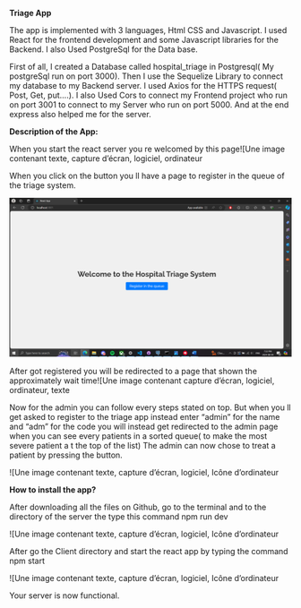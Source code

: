 **Triage App**

The app is implemented with 3 languages, Html CSS and Javascript. I used React for the frontend development and some Javascript libraries for the Backend. I also Used PostgreSql for the Data base.

First of all, I created a Database called hospital_triage in Postgresql( My postgreSql run on port 3000). Then I use the Sequelize Library to connect my database to my Backend server. I used Axios for the HTTPS request( Post, Get, put….). I also Used Cors to connect my Frontend project who run on port 3001 to connect to my Server who run on port 5000. And at the end express also helped me for the server.

**Description of the App:**

When you start the react server you re welcomed by this page![Une image contenant texte, capture d’écran, logiciel, ordinateur


When you click on the button you ll have a page to register in the queue of the triage system.

![screenshot1](https://github.com/Riperjump/Triage-app/blob/main/img/Screenshot%20(339).png)


After got registered you will be redirected to a page that shown the approximately wait time![Une image contenant capture d’écran, logiciel, ordinateur, texte


Now for the admin you can follow every steps stated on top. But when you ll get asked to register to the triage app instead enter “admin” for the name and “adm” for the code you will instead get redirected to the admin page when you can see every patients in a sorted queue( to make the most severe patient a t the top of the list) The admin can now chose to treat a patient by pressing the button.

![Une image contenant texte, capture d’écran, logiciel, Icône d’ordinateur


**How to install the app?**

After downloading all the files on Github, go to the terminal and to the directory of the server the type this command npm run dev

![Une image contenant texte, capture d’écran, logiciel, Icône d’ordinateur


After go the Client directory and start the react app by typing the command npm start

![Une image contenant texte, capture d’écran, logiciel, Icône d’ordinateur


Your server is now functional.
